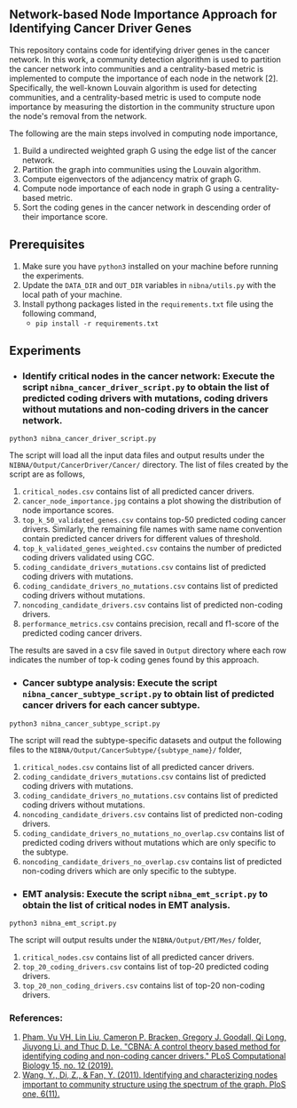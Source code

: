 ## Network-based Node Importance Approach for Identifying Cancer Driver Genes

This repository contains code for identifying driver genes in the cancer network. In this work, a community detection algorithm is used to partition the cancer network into communities and a centrality-based metric is implemented to compute the importance of each node in the network [2]. Specifically, the well-known Louvain algorithm is used for detecting communities, and a centrality-based metric is used to compute node importance by measuring the distortion in the community structure upon the node's removal from the network. 

The following are the main steps involved in computing node importance,
1. Build a undirected weighted graph G using the edge list of the cancer network.
2. Partition the graph into communities using the Louvain algorithm.
3. Compute eigenvectors of the adjancency matrix of graph G.
4. Compute node importance of each node in graph G using a centrality-based metric.
5. Sort the coding genes in the cancer network in descending order of their importance score.

## Prerequisites
1. Make sure you have `python3` installed on your machine before running the experiments.
2. Update the `DATA_DIR` and `OUT_DIR` variables in `nibna/utils.py` with the local path of your machine.
3. Install pythong packages listed in the `requirements.txt` file using the following command,
    * ```pip install -r requirements.txt```

## Experiments

* ### Identify critical nodes in the cancer network: Execute the script `nibna_cancer_driver_script.py` to obtain the list of predicted coding drivers with mutations, coding drivers without mutations and non-coding drivers in the cancer network.
```
python3 nibna_cancer_driver_script.py
```
The script will load all the input data files and output results under the `NIBNA/Output/CancerDriver/Cancer/` directory. The list of files created by the script are as follows,
1. `critical_nodes.csv` contains list of all predicted cancer drivers.
2. `cancer_node_importance.jpg` contains a plot showing the distribution of node importance scores.
3. `top_k_50_validated_genes.csv` contains top-50 predicted coding cancer drivers. Similarly, the remaining file names with same name convention contain predicted cancer drivers for different values of threshold.
4. `top_k_validated_genes_weighted.csv` contains the number of predicted coding drivers validated using CGC.
5. `coding_candidate_drivers_mutations.csv` contains list of predicted coding drivers with mutations.
6. `coding_candidate_drivers_no_mutations.csv` contains list of predicted coding drivers without mutations.
7. `noncoding_candidate_drivers.csv` contains list of predicted non-coding drivers.
8. `performance_metrics.csv` contains precision, recall and f1-score of the predicted coding cancer drivers.

The results are saved in a csv file saved in `Output` directory where each row indicates the number of top-k coding genes found by this approach.

* ### Cancer subtype analysis: Execute the script `nibna_cancer_subtype_script.py` to obtain list of predicted cancer drivers for each cancer subtype.
```
python3 nibna_cancer_subtype_script.py
```
The script will read the subtype-specific datasets and output the following files to the `NIBNA/Output/CancerSubtype/{subtype_name}/` folder,
1. `critical_nodes.csv` contains list of all predicted cancer drivers.
2. `coding_candidate_drivers_mutations.csv` contains list of predicted coding drivers with mutations.
3. `coding_candidate_drivers_no_mutations.csv` contains list of predicted coding drivers without mutations.
4. `noncoding_candidate_drivers.csv` contains list of predicted non-coding drivers.
5. `coding_candidate_drivers_no_mutations_no_overlap.csv` contains list of predicted coding drivers without mutations which are only specific to the subtype.
6. `noncoding_candidate_drivers_no_overlap.csv` contains list of predicted non-coding drivers which are only specific to the subtype.


* ### EMT analysis: Execute the script `nibna_emt_script.py` to obtain the list of critical nodes in EMT analysis.
```
python3 nibna_emt_script.py
```
The script will output results under the `NIBNA/Output/EMT/Mes/` folder,
1. `critical_nodes.csv` contains list of all predicted cancer drivers.
2. `top_20_coding_drivers.csv` contains list of top-20 predicted coding drivers.
3. `top_20_non_coding_drivers.csv` contains list of top-20 non-coding drivers.


### References:
1. [Pham, Vu VH, Lin Liu, Cameron P. Bracken, Gregory J. Goodall, Qi Long, Jiuyong Li, and Thuc D. Le. "CBNA: A control theory based method for identifying coding and non-coding cancer drivers." PLoS Computational Biology 15, no. 12 (2019).](https://journals.plos.org/ploscompbiol/article?id=10.1371/journal.pcbi.1007538#sec009)
2. [Wang, Y., Di, Z., & Fan, Y. (2011). Identifying and characterizing nodes important to community structure using the spectrum of the graph. PloS one, 6(11).](https://journals.plos.org/plosone/article?id=10.1371/journal.pone.0027418)
